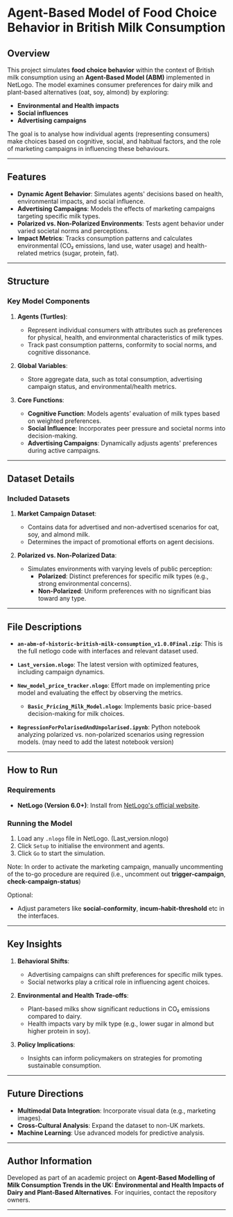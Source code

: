 # Agent-Based Model of Food Choice Behavior in British Milk Consumption

## Overview

This project simulates **food choice behavior** within the context of British milk consumption using an **Agent-Based Model (ABM)** implemented in NetLogo. The model examines consumer preferences for dairy milk and plant-based alternatives (oat, soy, almond) by exploring:
- **Environmental and Health impacts**
- **Social influences**
- **Advertising campaigns**

The goal is to analyse how individual agents (representing consumers) make choices based on cognitive, social, and habitual factors, and the role of marketing campaigns in influencing these behaviours.

---

## Features

- **Dynamic Agent Behavior**: Simulates agents' decisions based on health, environmental impacts, and social influence.
- **Advertising Campaigns**: Models the effects of marketing campaigns targeting specific milk types.
- **Polarized vs. Non-Polarized Environments**: Tests agent behavior under varied societal norms and perceptions.
- **Impact Metrics**: Tracks consumption patterns and calculates environmental (CO₂ emissions, land use, water usage) and health-related metrics (sugar, protein, fat).

---

## Structure

### Key Model Components
1. **Agents (Turtles)**:
   - Represent individual consumers with attributes such as preferences for physical, health, and environmental characteristics of milk types.
   - Track past consumption patterns, conformity to social norms, and cognitive dissonance.

2. **Global Variables**:
   - Store aggregate data, such as total consumption, advertising campaign status, and environmental/health metrics.

3. **Core Functions**:
   - **Cognitive Function**: Models agents’ evaluation of milk types based on weighted preferences.
   - **Social Influence**: Incorporates peer pressure and societal norms into decision-making.
   - **Advertising Campaigns**: Dynamically adjusts agents' preferences during active campaigns.

---

## Dataset Details

### Included Datasets
1. **Market Campaign Dataset**:
   - Contains data for advertised and non-advertised scenarios for oat, soy, and almond milk.
   - Determines the impact of promotional efforts on agent decisions.

2. **Polarized vs. Non-Polarized Data**:
   - Simulates environments with varying levels of public perception:
     - **Polarized**: Distinct preferences for specific milk types (e.g., strong environmental concerns).
     - **Non-Polarized**: Uniform preferences with no significant bias toward any type.
---

## File Descriptions
- **`an-abm-of-historic-british-milk-consumption_v1.0.0Final.zip`**:
  This is the full netlogo code with interfaces and relevant dataset used. 

- **`Last_version.nlogo`**:
  The latest version with optimized features, including campaign dynamics.

- **`New_model_price_tracker.nlogo`**:
  Effort made on implementing price model and evaluating the effect by observing the metrics.

  - **`Basic_Pricing_Milk_Model.nlogo`**:
  Implements basic price-based decision-making for milk choices.

- **`RegressionForPolarisedAndUnpolarised.ipynb`**:
  Python notebook analyzing polarized vs. non-polarized scenarios using regression models.
  (may need to add the latest notebook version)

---

## How to Run

### Requirements
- **NetLogo (Version 6.0+)**: Install from [NetLogo's official website](https://ccl.northwestern.edu/netlogo/).

### Running the Model
1. Load any `.nlogo` file in NetLogo. (Last_version.nlogo)
2. Click `Setup` to initialise the environment and agents.
3. Click `Go` to start the simulation.

Note: In order to activate the marketing campaign, manually uncommenting of the to-go procedure are required (i.e., uncomment out **trigger-campaign**, **check-campaign-status**)

Optional:
- Adjust parameters like **social-conformity**, **incum-habit-threshold** etc in the interfaces.

---

## Key Insights

1. **Behavioral Shifts**:
   - Advertising campaigns can shift preferences for specific milk types.
   - Social networks play a critical role in influencing agent choices.

2. **Environmental and Health Trade-offs**:
   - Plant-based milks show significant reductions in CO₂ emissions compared to dairy.
   - Health impacts vary by milk type (e.g., lower sugar in almond but higher protein in soy).

3. **Policy Implications**:
   - Insights can inform policymakers on strategies for promoting sustainable consumption.

---

## Future Directions

- **Multimodal Data Integration**: Incorporate visual data (e.g., marketing images).
- **Cross-Cultural Analysis**: Expand the dataset to non-UK markets.
- **Machine Learning**: Use advanced models for predictive analysis.

---

## Author Information
Developed as part of an academic project on **Agent-Based Modelling of Milk Consumption Trends in the UK: Environmental and Health Impacts of Dairy and Plant-Based Alternatives**. For inquiries, contact the repository owners.

---
